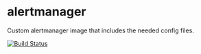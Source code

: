 # alertmanager
Custom alertmanager image that includes the needed config files.


[![Build Status](https://drone.lukemilius.com/api/badges/lmilius-homelab/alertmanager/status.svg)](https://drone.lukemilius.com/lmilius-homelab/alertmanager)
